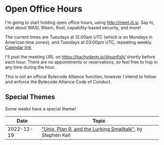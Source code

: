 # Open Office Hours

I'm going to start holding open office hours, using http://meet.jit.si. Say hi, chat about WASI, Wasm, Rust, capability-based security, and more!

The current times are Tuesdays at 12:00am UTC (which is on Mondays in American time zones), and Tuesdays at 03:00pm UTC, repeating weekly. [Calendar link](https://user.fm/calendar/v1-a36d75241c715d7735cec38a8eb29632/Office%20Hours.ics)

I'll post the meeting URL on https://hachyderm.io/@sunfish/ shortly before each hour. There are no appointments or reservations, so feel free to hop in any time during the hour.

This is not an official Bytecode Alliance function, however I intend to follow and enforce the Bytecode Alliance Code of Conduct.

## Special Themes

Some weeks have a special theme!

| Date | Topic |
| ---- | ----- |
| 2022-12-19 | ["Unix, Plan 9, and the Lurking Smalltalk"], by Stephen Kell |

["Unix, Plan 9, and the Lurking Smalltalk"]: https://www.humprog.org/~stephen/research/papers/kell19unix-personal.pdf
